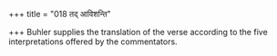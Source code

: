 +++
title = "018 तद् आविशन्ति"

+++
Buhler supplies the translation of the verse according to the five
interpretations offered by the commentators.
